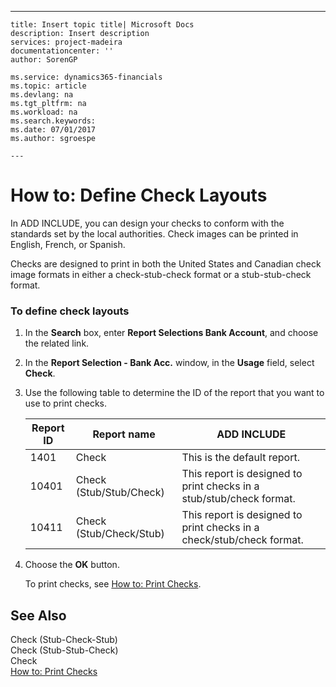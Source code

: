 ---
    title: Insert topic title| Microsoft Docs
    description: Insert description
    services: project-madeira
    documentationcenter: ''
    author: SorenGP

    ms.service: dynamics365-financials
    ms.topic: article
    ms.devlang: na
    ms.tgt_pltfrm: na
    ms.workload: na
    ms.search.keywords:
    ms.date: 07/01/2017
    ms.author: sgroespe

    ---
# How to: Define Check Layouts
In ADD INCLUDE<!--[!INCLUDE[navnow](../../ApplicationDesign/includes/navnow_md.md)]-->, you can design your checks to conform with the standards set by the local authorities. Check images can be printed in English, French, or Spanish.  
  
 Checks are designed to print in both the United States and Canadian check image formats in either a check\-stub\-check format or a stub\-stub\-check format.  
  
### To define check layouts  
  
1.  In the **Search** box, enter **Report Selections Bank Account**, and choose the related link.  
  
2.  In the **Report Selection \- Bank Acc.** window, in the **Usage** field, select **Check**.  
  
3.  Use the following table to determine the ID of the report that you want to use to print checks.  
  
    |Report ID|Report name|ADD INCLUDE<!--[!INCLUDE[bp_tabledescription](../../ApplicationDesign/includes/bp_tabledescription_md.md)]-->|  
    |---------------|-----------------|---------------------------------------|  
    |1401|Check|This is the default report.|  
    |10401|Check \(Stub\/Stub\/Check\)|This report is designed to print checks in a stub\/stub\/check format.|  
    |10411|Check \(Stub\/Check\/Stub\)|This report is designed to print checks in a check\/stub\/check format.|  
  
4.  Choose the **OK** button.  
  
     To print checks, see [How to: Print Checks](../../LocalFunctionalityForMicrosoftDynamicsNav2016/Canada/how-to-print-checks.md).  
  
## See Also  
 Check \(Stub\-Check\-Stub\)   
 Check \(Stub\-Stub\-Check\)   
 Check   
 [How to: Print Checks](../../LocalFunctionalityForMicrosoftDynamicsNav2016/Canada/how-to-print-checks.md)